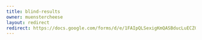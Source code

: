 ```yaml
---
title: blind-results
owner: muenstercheese
layout: redirect
redirect: https://docs.google.com/forms/d/e/1FAIpQLSexigKmQASBducLuECZGZD0cM50WW8OwZnUQusMKKjxDRpcfw/viewform
---
```

